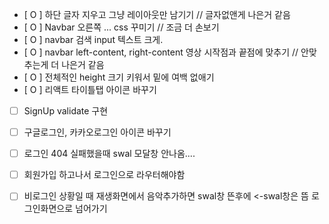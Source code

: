 - [ O ] 하단 글자 지우고 그냥 레이아웃만 남기기 // 글자없앤게 나은거 같음
- [ O ] Navbar 오른쪽 ... css 꾸미기 // 조금 더 손보기
- [ O ] navbar 검색 input 텍스트 크게.
- [ O ] navbar left-content, right-content 영상 시작점과 끝점에 맞추기 //         안맞추는게 더 나은거 같음
- [ O ] 전체적인 height 크기 키워서 밑에 여백 없애기  
- [ O ] 리액트 타이틀탭 아이콘 바꾸기 
- [ ] SignUp validate 구현
- [ ] 구글로그인, 카카오로그인 아이콘 바꾸기

- [ ] 로그인 404 실패했을때 swal 모달창 안나옴....
- [ ] 회원가입 하고나서 로그인으로 라우터해야함
- [ ] 비로그인 상황일 때 재생화면에서 음악추가하면 swal창 뜬후에 <-swal창은 뜸 로그인화면으로  넘어가기 
